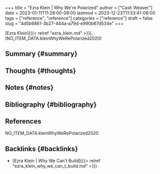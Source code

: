 +++
title = "Ezra Klein | Why We're Polarized"
author = ["Cash Weaver"]
date = 2023-01-11T11:28:00-08:00
lastmod = 2023-12-23T11:53:41-08:00
tags = ["reference", "reference"]
categories = ["reference"]
draft = false
slug = "4d5b6861-3b27-444a-a79d-e990b67d534e"
+++

[Ezra Klein]({{< relref "ezra_klein.md" >}}), (NO_ITEM_DATA:kleinWhyWeRePolarized2020)


## Summary {#summary}


## Thoughts {#thoughts}


## Notes {#notes}


## Bibliography {#bibliography}

## References

<style>.csl-entry{text-indent: -1.5em; margin-left: 1.5em;}</style><div class="csl-bib-body">
  <div class="csl-entry">NO_ITEM_DATA:kleinWhyWeRePolarized2020</div>
</div>



## Backlinks {#backlinks}

-   [Ezra Klein | Why We Can't Build]({{< relref "ezra_klein_why_we_can_t_build.md" >}})
